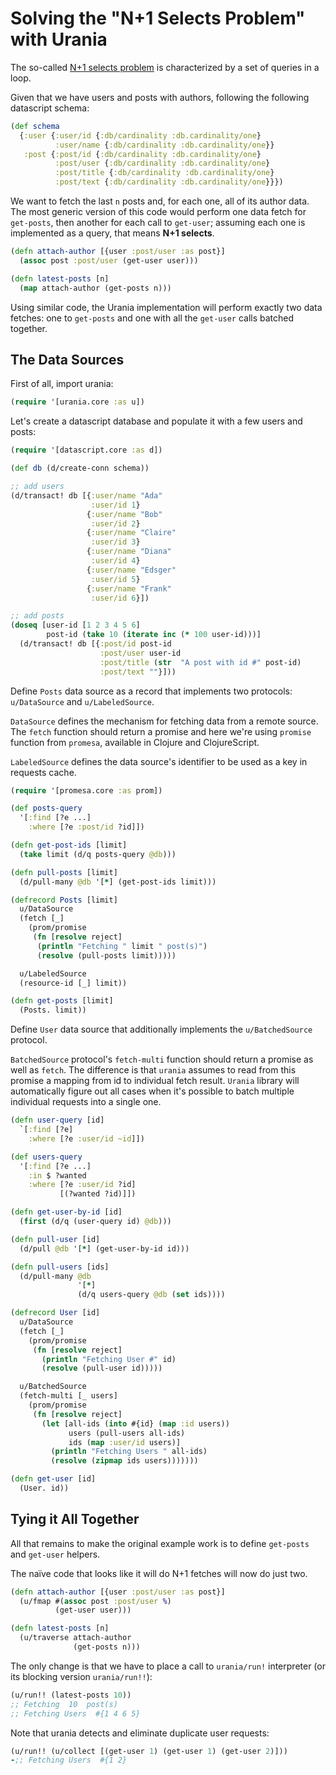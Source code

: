 # Solving the "N+1 Selects Problem" with Urania

The so-called [N+1 selects problem](http://ocharles.org.uk/blog/posts/2014-03-24-queries-in-loops-without-a-care-in-the-world.html) is characterized by a set of queries in a loop.

Given that we have users and posts with authors, following the following datascript schema:

```clojure
(def schema
  {:user {:user/id {:db/cardinality :db.cardinality/one}
          :user/name {:db/cardinality :db.cardinality/one}}
   :post {:post/id {:db/cardinality :db.cardinality/one}
          :post/user {:db/cardinality :db.cardinality/one}
          :post/title {:db/cardinality :db.cardinality/one}
          :post/text {:db/cardinality :db.cardinality/one}}})
```

We want to fetch the last `n` posts and, for each one, all of its author data. The most generic version of this code would perform one data fetch for `get-posts`, then another for each call to `get-user`; assuming each one is implemented as a query, that means **N+1 selects**.

```clojure
(defn attach-author [{user :post/user :as post}]
  (assoc post :post/user (get-user user)))

(defn latest-posts [n]
  (map attach-author (get-posts n)))
```


Using similar code, the Urania implementation will perform exactly two data fetches: one to `get-posts` and one with all the `get-user` calls batched together.

## The Data Sources

First of all, import urania:

```clojure
(require '[urania.core :as u])
```

Let's create a datascript database and populate it with a few users and posts:

```clojure
(require '[datascript.core :as d])

(def db (d/create-conn schema))

;; add users
(d/transact! db [{:user/name "Ada"
                  :user/id 1}
                 {:user/name "Bob"
                  :user/id 2}
                 {:user/name "Claire"
                  :user/id 3}
                 {:user/name "Diana"
                  :user/id 4}
                 {:user/name "Edsger"
                  :user/id 5}
                 {:user/name "Frank"
                  :user/id 6}])

;; add posts
(doseq [user-id [1 2 3 4 5 6]
        post-id (take 10 (iterate inc (* 100 user-id)))]
  (d/transact! db [{:post/id post-id
                    :post/user user-id
                    :post/title (str  "A post with id #" post-id)
                    :post/text ""}]))
```

Define `Posts` data source as a record that implements two protocols: `u/DataSource` and `u/LabeledSource`.

`DataSource` defines the mechanism for fetching data from a remote source. The `fetch` function should return a promise and here we're using `promise` function from `promesa`, available in Clojure and ClojureScript.

`LabeledSource` defines the data source's identifier to be used as a key in requests cache.


```clojure
(require '[promesa.core :as prom])

(def posts-query
  '[:find [?e ...]
    :where [?e :post/id ?id]])

(defn get-post-ids [limit]
  (take limit (d/q posts-query @db)))

(defn pull-posts [limit]
  (d/pull-many @db '[*] (get-post-ids limit)))

(defrecord Posts [limit]
  u/DataSource
  (fetch [_]
    (prom/promise
     (fn [resolve reject]
      (println "Fetching " limit " post(s)")
      (resolve (pull-posts limit)))))

  u/LabeledSource
  (resource-id [_] limit))

(defn get-posts [limit]
  (Posts. limit))
```

Define `User` data source that additionally implements the `u/BatchedSource` protocol.

`BatchedSource` protocol's `fetch-multi` function should return a promise as well as `fetch`. The difference is that `urania` assumes to read from this promise a mapping from id to individual fetch result. `Urania` library will automatically figure out all cases when it's possible to batch multiple individual requests into a single one.

```clojure
(defn user-query [id]
  `[:find [?e]
    :where [?e :user/id ~id]])

(def users-query
  '[:find [?e ...]
    :in $ ?wanted
    :where [?e :user/id ?id]
           [(?wanted ?id)]])

(defn get-user-by-id [id]
  (first (d/q (user-query id) @db)))

(defn pull-user [id]
  (d/pull @db '[*] (get-user-by-id id)))

(defn pull-users [ids]
  (d/pull-many @db
               '[*]
               (d/q users-query @db (set ids))))

(defrecord User [id]
  u/DataSource
  (fetch [_]
    (prom/promise
     (fn [resolve reject]
       (println "Fetching User #" id)
       (resolve (pull-user id)))))

  u/BatchedSource
  (fetch-multi [_ users]
    (prom/promise
     (fn [resolve reject]
       (let [all-ids (into #{id} (map :id users))
             users (pull-users all-ids)
             ids (map :user/id users)]
         (println "Fetching Users " all-ids)
         (resolve (zipmap ids users)))))))

(defn get-user [id]
  (User. id))
```

## Tying it All Together

All that remains to make the original example work is to define `get-posts` and `get-user` helpers.

The naïve code that looks like it will do N+1 fetches will now do just two.

```clojure
(defn attach-author [{user :post/user :as post}]
  (u/fmap #(assoc post :post/user %)
          (get-user user)))

(defn latest-posts [n]
  (u/traverse attach-author
              (get-posts n)))
```

The only change is that we have to place a call to `urania/run!`  interpreter (or its blocking version `urania/run!!`):

```clojure
(u/run!! (latest-posts 10))
;; Fetching  10  post(s)
;; Fetching Users  #{1 4 6 5}
```

Note that urania detects and eliminate duplicate user requests:

```clojure
(u/run!! (u/collect [(get-user 1) (get-user 1) (get-user 2)]))
-;; Fetching Users  #{1 2}
```
